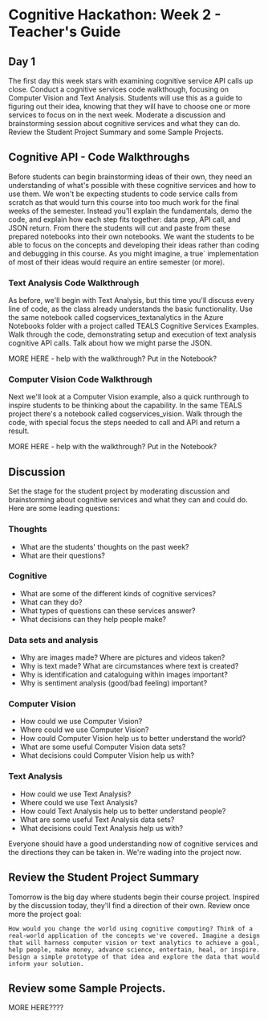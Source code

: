 # Cognitive Hackathon: Week 2 - Teacher's Guide
## Day 1

The first day this week stars with examining cognitive service API calls up close. Conduct a cognitive services code walkthough, focusing on Computer Vision and Text Analysis. Students will use this as a guide to figuring out their idea, knowing that they will have to choose one or more services to focus on in the next week. Moderate a discussion and brainstorming session about cognitive services and what they can do. Review the Student Project Summary and some Sample Projects.


## Cognitive API - Code Walkthroughs

Before students can begin brainstorming ideas of their own, they need an understanding of what's possible with these cognitive services and how to use them. We won't be expecting students to code service calls from scratch as that would turn this course into too much work for the final weeks of the semester. Instead you'll explain the fundamentals, demo the code, and explain how each step fits together: data prep, API call, and JSON return. From there the students will cut and paste from these prepared notebooks into their own notebooks. We want the students to be able to focus on the concepts and developing their ideas rather than coding and debugging in this course. As you might imagine, a true` implementation of most of their ideas would require an entire semester (or more).

### Text Analysis Code Walkthrough
As before, we'll begin with Text Analysis, but this time you'll discuss every line of code, as the class already understands the basic functionality. Use the same notebook called cogservices_textanalytics in the Azure Notebooks folder with a project called TEALS Cognitive Services Examples. Walk through the code, demonstrating setup and execution of text analysis cognitive API calls. Talk about how we might parse the JSON.

MORE HERE - help with the walkthrough? Put in the Notebook?

### Computer Vision Code Walkthrough
 Next we'll look at a Computer Vision example, also a quick runthrough to inspire students to be thinking about the capability. In the same TEALS project there's a notebook called cogservices_vision. Walk through the code, with special focus the steps needed to call and API and return a result. 

 MORE HERE - help with the walkthrough? Put in the Notebook?

## Discussion
Set the stage for the student project by moderating discussion and brainstorming about cognitive services and what they can and could do. Here are some leading questions:

### Thoughts
* What are the students' thoughts on the past week?
* What are their questions?

### Cognitive
* What are some of the different kinds of cognitive services?
* What can they do?
* What types of questions can these services answer?
* What decisions can they help people make?

### Data sets and analysis
* Why are images made? Where are pictures and videos taken?
* Why is text made? What are circumstances where text is created?
* Why is identification and cataloguing within images important?
* Why is sentiment analysis (good/bad feeling) important?

### Computer Vision
* How could we use Computer Vision?
* Where could we use Computer Vision?
* How could Computer Vision help us to better understand the world?
* What are some useful Computer Vision data sets?
* What decisions could Computer Vision help us with?

### Text Analysis
* How could we use Text Analysis?
* Where could we use Text Analysis?
* How could Text Analysis help us to better understand people? 
* What are some useful Text Analysis data sets?
* What decisions could Text Analysis help us with?

Everyone should have a good understanding now of cognitive services and the directions they can be taken in. We're wading into the project now.

## Review the Student Project Summary 

Tomorrow is the big day where students begin their course project. Inspired by the discussion today, they'll find a direction of their own. Review once more the project goal:

    How would you change the world using cognitive computing? Think of a real-world application of the concepts we've covered. Imagine a design that will harness computer vision or text analytics to achieve a goal, help people, make money, advance science, entertain, heal, or inspire. Design a simple prototype of that idea and explore the data that would inform your solution.

## Review some Sample Projects.

MORE HERE????